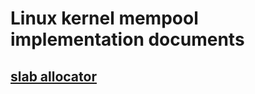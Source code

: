 # Linux kernel mempool implementation documents

## [slab allocator](https://www.kernel.org/doc/gorman/html/understand/understand011.html#Sec:%20Per-CPU%20Object%20Cache)